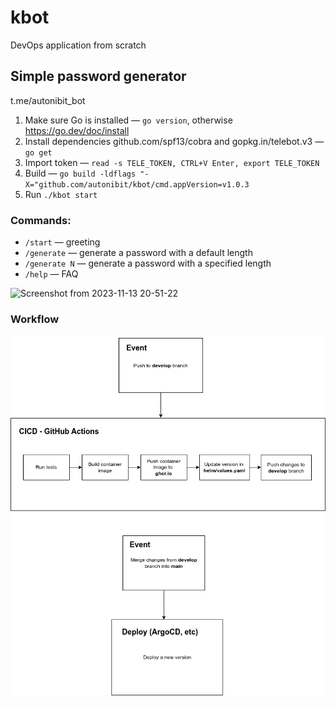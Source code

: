 # kbot
DevOps application from scratch

## Simple password generator


t.me/autonibit_bot

1. Make sure Go is installed — `go version`, otherwise https://go.dev/doc/install
2. Install dependencies github.com/spf13/cobra and gopkg.in/telebot.v3 — `go get`
3. Import token — `read -s TELE_TOKEN, CTRL+V Enter, export TELE_TOKEN`
4. Build — `go build -ldflags "-X="github.com/autonibit/kbot/cmd.appVersion=v1.0.3`
5. Run `./kbot start`

### Commands:

- `/start` — greeting
- `/generate` — generate a password with a default length
- `/generate N` — generate a password with a specified length
- `/help` — FAQ


![Screenshot from 2023-11-13 20-51-22](https://github.com/autonibit/kbot/assets/150580646/71f6b172-3168-4852-9956-be101d8348f8)


### Workflow
![workfow](img/workflow.png)
